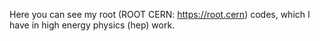Here you can see my root (ROOT CERN: https://root.cern) codes, which I have in high energy physics (hep) work.
